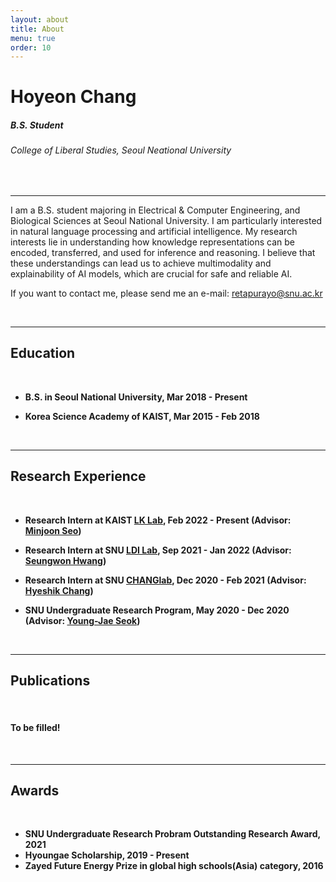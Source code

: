 ```yaml
---
layout: about
title: About
menu: true
order: 10
---
```


# Hoyeon Chang

##### *B.S. Student*

###### *College of Liberal Studies, Seoul Neational University*

<br />

---



I am a B.S. student majoring in Electrical & Computer Engineering, and Biological Sciences at Seoul National University. I am particularly interested in natural language processing and artificial intelligence. My research interests lie in understanding how knowledge representations can be encoded, transferred, and used for inference and reasoning. I believe that these understandings can lead us to achieve multimodality and explainability of AI models, which are crucial for safe and reliable AI.

If you want to contact me, please send me an e-mail: [retapurayo@snu.ac.kr](mailto:retapurayo@snu.ac.kr)

<br />

---

## Education

<br />

- **B.S. in Seoul National University, Mar 2018 - Present**

- **Korea Science Academy of KAIST, Mar 2015 - Feb 2018**

<br />

---

## Research Experience

<br />

- **Research Intern at KAIST [LK Lab](https://lklab.kaist.ac.kr/), Feb 2022 - Present (Advisor: [Minjoon Seo]())**

- **Research Intern at SNU [LDI Lab](https://seungwonh.github.io/ldi.html), Sep 2021 - Jan 2022 (Advisor: [Seungwon Hwang](https://seungwonh.github.io/))**

- **Research Intern at SNU [CHANGlab](https://qbio.io/), Dec 2020 - Feb 2021 (Advisor: [Hyeshik Chang](https://qbio.io/team/hyeshik-chang))**

- **SNU Undergraduate Research Program, May 2020 - Dec 2020 (Advisor: [Young-Jae Seok](https://biosci.snu.ac.kr/lomp/professor))**

<br />

---

## Publications

<br />

#### To be filled!

<br />

---

## Awards

<br />

- **SNU Undergraduate Research Probram Outstanding Research Award, 2021**
- **Hyoungae Scholarship, 2019 - Present**
- **Zayed Future Energy Prize in global high schools(Asia) category, 2016**

<br />

